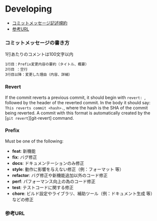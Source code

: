 # Developing

* [コミットメッセージ記述規約](#commits)
* [参考URL](#references)

### コミットメッセージの書き方
1行あたりのコメントは100文字以内

```
1行目：Prefix変更内容の要約（タイトル、概要）
2行目 ：空行
3行目以降：変更した理由（内容、詳細）
```

### Revert
If the commit reverts a previous commit, it should begin with `revert: `, followed by the header
of the reverted commit.
In the body it should say: `This reverts commit <hash>.`, where the hash is the SHA of the commit
being reverted.
A commit with this format is automatically created by the [`git revert`][git-revert] command.

### Prefix
Must be one of the following:

* **feat**: 新機能
* **fix**: バグ修正
* **docs**: ドキュメンテーションのみ修正
* **style**: 動作に影響を与えない修正（例：フォーマット 等）
* **refactor**: バグ修正や新機能追加以外のコード修正
* **perf**: パフォーマンス向上の為のコード修正
* **test**: テストコードに関する修正
* **chore**: ビルド設定やライブラリ、補助ツール（例：ドキュメント生成 等）などの修正

### 参考URL
[Developing AngularJS]: https://github.com/angular/angular.js/edit/master/DEVELOPERS.md/
[Gitのコミットメッセージの書き方]: https://qiita.com/itosho/items/9565c6ad2ffc24c09364
